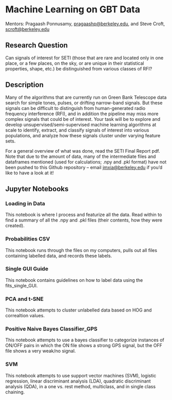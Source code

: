 # Machine Learning on GBT Data

Mentors: Pragaash Ponnusamy, pragaashp@berkeley.edu, and Steve Croft, scroft@berkeley.edu

## Research Question

Can signals of interest for SETI (those that are rare and located only in one place, or a few places, on the sky, or are unique in their statistical properties, shape, etc.) be distinguished from various classes of RFI?

## Description

Many of the algorithms that are currently run on Green Bank Telescope data search for simple tones, pulses, or drifting narrow-band signals. But these signals can be difficult to distinguish from human-generated radio frequency interference (RFI), and in addition the pipeline may miss more complex signals that could be of interest. Your task will be to explore and develop unsupervised/semi-supervised machine learning algorithms at scale to identify, extract, and classify signals of interest into various populations, and analyze how these signals cluster under varying feature sets.

For a general overview of what was done, read the SETI Final Report pdf.
Note that due to the amount of data, many of the intermediate files and dataframes mentioned (used for calculations; .npy and .pkl format) have not been pushed to this Github repository – email jmxia@berkeley.edu if you’d like to have a look at it! 

## Jupyter Notebooks

### Loading in Data

This notebook is where I process and featurize all the data. Read within to find a summary of all the .npy and .pkl files (their contents, how they were created).

### Probabilities CSV

This notebook runs through the files on my computers, pulls out all files containing labelled data, and records these labels. 

### Single GUI Guide

This notebook contains guidelines on how to label data using the fits_single_GUI.

### PCA and t-SNE

This notebook attempts to cluster unlabelled data based on HOG and correaltion values.

### Positive Naive Bayes Classifier_GPS

This notebook attempts to use a bayes classifier to categorize instances of ON/OFF pairs in which the ON file shows a strong GPS signal, but the OFF file shows a very weak/no signal.

### SVM

This notebook attempts to use support vector machines (SVM), logistic regression, linear discriminant analysis (LDA), quadratic discriminant analysis (QDA), in a one vs. rest method, multiclass, and in single class chaining.

